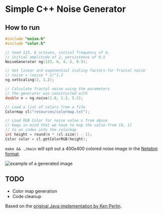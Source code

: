 # Simple C++ Noise Generator

## How to run
```c++
#include "noise.h"
#include "color.h"

// Seed 123, 6 octaves, initial frequency of 4,
// initial amplitude of 2, persistence of 0.5
NoiseGenerator ng(123, 6, 4, 2, 0.5);

// Set linear and exponential scaling factors for fractal noise
// noise = (noise * 2)^1.2
ng.setScaling(2, 1.2);

// Calculate fractal noise using the parameters
// the generator was constructed with
double n = ng.noise(1.0, 1.2, 5.2);

// Load a list of colors from a file
Colormap cl("resources/colormap.txt");

// Load RGB Color for noise value n from above
// Keep in mind that we have to map the value from [0, 1]
// to an index into the colormap
int height = round(n * (cl.size() - 1);
Color color = cl.getColorRGB(height);
```

```make && ./main``` will spit out a 400x400 colored noise image in the [Netpbm format](https://en.wikipedia.org/wiki/Netpbm).

![example of a generated image](https://github.com/darius1702/color_noise/blob/main/resources/example.png)
## TODO
- Color map generation
- Code cleanup

Based on the [original Java implementation by Ken Perlin](https://mrl.cs.nyu.edu/~perlin/noise/).
